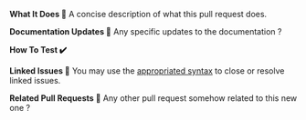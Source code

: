 **What It Does 🔎**
A concise description of what this pull request does.

**Documentation Updates 📘**
Any specific updates to the documentation ?

**How To Test ✔️**

<!--
Example: steps to access new features:
1. In this context...
2. Run '...'
4. See behavior...
-->

**Linked Issues 🎫**
You may use the [appropriated syntax](https://docs.github.com/en/issues/tracking-your-work-with-issues/linking-a-pull-request-to-an-issue#linking-a-pull-request-to-an-issue-using-a-keyword) to close or resolve linked issues.

**Related Pull Requests 🔀**
Any other pull request somehow related to this new one ?

